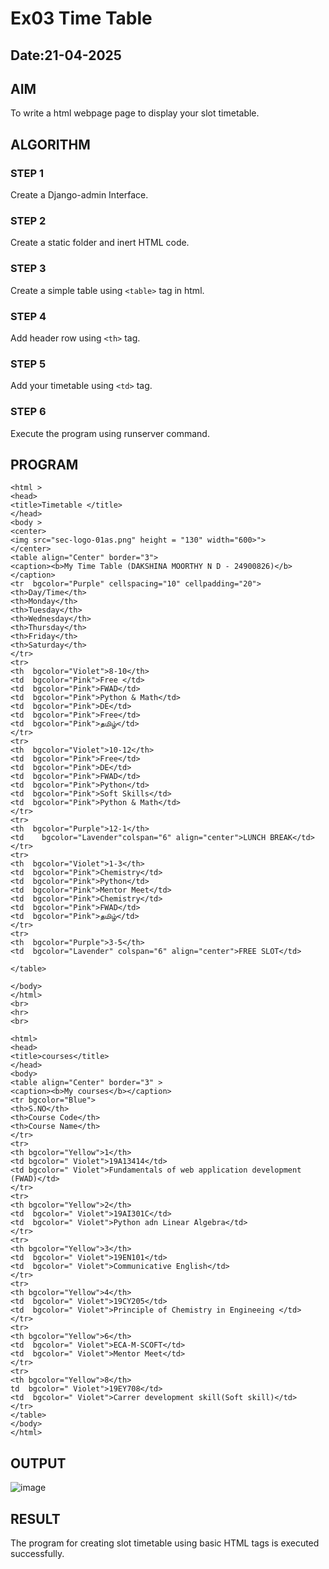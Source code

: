 # Ex03 Time Table
## Date:21-04-2025

## AIM
To write a html webpage page to display your slot timetable.

## ALGORITHM
### STEP 1
Create a Django-admin Interface.

### STEP 2
Create a static folder and inert HTML code.

### STEP 3
Create a simple table using ```<table>``` tag in html.

### STEP 4
Add header row using ```<th>``` tag.

### STEP 5
Add your timetable using ```<td>``` tag.

### STEP 6
Execute the program using runserver command.

## PROGRAM
```
<html >
<head>
<title>Timetable </title>
</head>
<body >
<center>
<img src="sec-logo-01as.png" height = "130" width="600>">
</center>
<table align="Center" border="3">
<caption><b>My Time Table (DAKSHINA MOORTHY N D - 24900826)</b></caption>
<tr  bgcolor="Purple" cellspacing="10" cellpadding="20">
<th>Day/Time</th>
<th>Monday</th>
<th>Tuesday</th>
<th>Wednesday</th>
<th>Thursday</th>
<th>Friday</th>
<th>Saturday</th>
</tr>
<tr>
<th  bgcolor="Violet">8-10</th>
<td  bgcolor="Pink">Free </td>
<td  bgcolor="Pink">FWAD</td>
<td  bgcolor="Pink">Python & Math</td>
<td  bgcolor="Pink">DE</td>
<td  bgcolor="Pink">Free</td>
<td  bgcolor="Pink">தமிழ்</td>
</tr>
<tr>
<th  bgcolor="Violet">10-12</th>
<td  bgcolor="Pink">Free</td>
<td  bgcolor="Pink">DE</td>
<td  bgcolor="Pink">FWAD</td>
<td  bgcolor="Pink">Python</td>
<td  bgcolor="Pink">Soft Skills</td>
<td  bgcolor="Pink">Python & Math</td>
</tr>
<tr>
<th  bgcolor="Purple">12-1</th>
<td    bgcolor="Lavender"colspan="6" align="center">LUNCH BREAK</td>
</tr>
<tr>
<th  bgcolor="Violet">1-3</th>
<td  bgcolor="Pink">Chemistry</td>
<td  bgcolor="Pink">Python</td>
<td  bgcolor="Pink">Mentor Meet</td>
<td  bgcolor="Pink">Chemistry</td>
<td  bgcolor="Pink">FWAD</td>
<td  bgcolor="Pink">தமிழ்</td>
</tr>
<tr>
<th  bgcolor="Purple">3-5</th>
<td  bgcolor="Lavender" colspan="6" align="center">FREE SLOT</td>

</table>    

</body>
</html>
<br>
<hr>
<br>

<html>
<head>
<title>courses</title>
</head>
<body>
<table align="Center" border="3" >
<caption><b>My courses</b></caption>
<tr bgcolor="Blue">
<th>S.NO</th>
<th>Course Code</th>
<th>Course Name</th>
</tr>
<tr>
<th bgcolor="Yellow">1</th>
<td bgcolor=" Violet">19A13414</td>
<td bgcolor=" Violet">Fundamentals of web application development (FWAD)</td>
</tr>
<tr>
<th bgcolor="Yellow">2</th>
<td  bgcolor=" Violet">19AI301C</td>
<td  bgcolor=" Violet">Python adn Linear Algebra</td>
</tr>
<tr>
<th bgcolor="Yellow">3</th>
<td  bgcolor=" Violet">19EN101</td>
<td  bgcolor=" Violet">Communicative English</td>
</tr>
<tr>
<th bgcolor="Yellow">4</th>
<td  bgcolor=" Violet">19CY205</td>
<td  bgcolor=" Violet">Principle of Chemistry in Engineeing </td>
</tr>
<tr>
<th bgcolor="Yellow">6</th>
<td  bgcolor=" Violet">ECA-M-SCOFT</td>
<td  bgcolor=" Violet">Mentor Meet</td>
</tr>
<tr>
<th bgcolor="Yellow">8</th>
td  bgcolor=" Violet">19EY708</td>
<td  bgcolor=" Violet">Carrer development skill(Soft skill)</td>
</tr>
</table>
</body>
</html>
```

## OUTPUT
![image](https://github.com/user-attachments/assets/8cb7a5f5-975b-4b34-8ae4-3997c86b8243)


## RESULT
The program for creating slot timetable using basic HTML tags is executed successfully.
